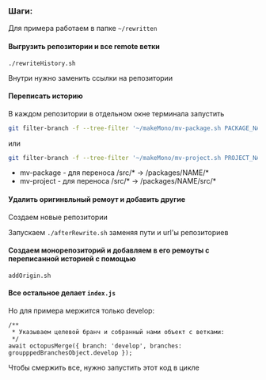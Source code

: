 ### Шаги:

Для примера работаем в папке `~/rewritten`

#### Выгрузить репозитории и все remote ветки

`./rewriteHistory.sh`

Внутри нужно заменить ссылки на репозитории

#### Переписать историю

В каждом репозитории в отдельном окне терминала запустить 

```sh
git filter-branch -f --tree-filter '~/makeMono/mv-package.sh PACKAGE_NAME' -- --all
```

или

```sh
git filter-branch -f --tree-filter '~/makeMono/mv-project.sh PROJECT_NAME' -- --all
```

- mv-package - для переноса /src/* -> /packages/NAME/*
- mv-project - для переноса /src/* -> /packages/NAME/src/*

#### Удалить оригинвльный ремоут и добавить другие

Создаем новые репозитории 

Запускаем `./afterRewrite.sh` заменяя пути и url'ы репозиториев

#### Создаем монорепозиторий и добавляем в его ремоуты с переписанной историей с помощью

`addOrigin.sh`

#### Все остальное делает `index.js`

Но для примера мержится только develop:
```
/**
 * Указываем целевой бранч и собранный нами объект с ветками:
 */
await octopusMerge({ branch: 'develop', branches: groupppedBranchesObject.develop });
```

Чтобы смержить все, нужно запустить этот код в цикле
